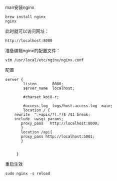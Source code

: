 man安装nginx

```
brew install nginx
nginx
```

此时就可以访问网址：

```
http://localhost:8080
```

准备编辑nginx的配置文件：

```
vim /usr/local/etc/nginx/nginx.conf
```

配置

```
server {
        listen       8080;
        server_name  localhost;

        #charset koi8-r;

        #access_log  logs/host.access.log  main;
        location / {
    rewrite  ^.+apis/?(.*)$ /$1 break;
    include  uwsgi_params;
       proxy_pass   http://localhost:8000;
       }
       location /api{
       proxy_pass http://localhost:5001;
       }


     }
```

重启生效

```
sudo nginx -s reload
```



